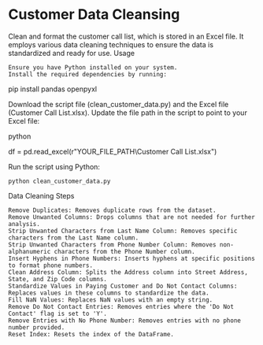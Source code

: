 # Customer Data Cleansing

Clean and format the customer call list, which is stored in an Excel file. It employs various data cleaning techniques to ensure the data is standardized and ready for use.
Usage

    Ensure you have Python installed on your system.
    Install the required dependencies by running:

pip install pandas openpyxl

Download the script file (clean_customer_data.py) and the Excel file (Customer Call List.xlsx).
Update the file path in the script to point to your Excel file:

python

df = pd.read_excel(r"YOUR_FILE_PATH\Customer Call List.xlsx")

Run the script using Python:

    python clean_customer_data.py

Data Cleaning Steps

    Remove Duplicates: Removes duplicate rows from the dataset.
    Remove Unwanted Columns: Drops columns that are not needed for further analysis.
    Strip Unwanted Characters from Last Name Column: Removes specific characters from the Last Name column.
    Strip Unwanted Characters from Phone Number Column: Removes non-alphanumeric characters from the Phone Number column.
    Insert Hyphens in Phone Numbers: Inserts hyphens at specific positions to format phone numbers.
    Clean Address Column: Splits the Address column into Street Address, State, and Zip Code columns.
    Standardize Values in Paying Customer and Do Not Contact Columns: Replaces values in these columns to standardize the data.
    Fill NaN Values: Replaces NaN values with an empty string.
    Remove Do Not Contact Entries: Removes entries where the 'Do Not Contact' flag is set to 'Y'.
    Remove Entries with No Phone Number: Removes entries with no phone number provided.
    Reset Index: Resets the index of the DataFrame.
